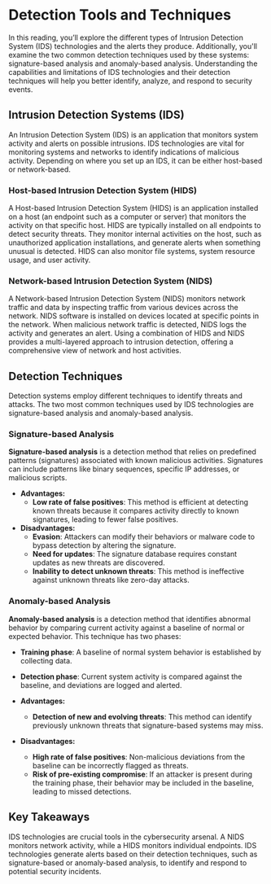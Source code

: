 # Detection Tools and Techniques

In this reading, you’ll explore the different types of Intrusion Detection System (IDS) technologies and the alerts they produce. Additionally, you'll examine the two common detection techniques used by these systems: signature-based analysis and anomaly-based analysis. Understanding the capabilities and limitations of IDS technologies and their detection techniques will help you better identify, analyze, and respond to security events.

## Intrusion Detection Systems (IDS)

An Intrusion Detection System (IDS) is an application that monitors system activity and alerts on possible intrusions. IDS technologies are vital for monitoring systems and networks to identify indications of malicious activity. Depending on where you set up an IDS, it can be either host-based or network-based.

### Host-based Intrusion Detection System (HIDS)

A Host-based Intrusion Detection System (HIDS) is an application installed on a host (an endpoint such as a computer or server) that monitors the activity on that specific host. HIDS are typically installed on all endpoints to detect security threats. They monitor internal activities on the host, such as unauthorized application installations, and generate alerts when something unusual is detected. HIDS can also monitor file systems, system resource usage, and user activity.

### Network-based Intrusion Detection System (NIDS)

A Network-based Intrusion Detection System (NIDS) monitors network traffic and data by inspecting traffic from various devices across the network. NIDS software is installed on devices located at specific points in the network. When malicious network traffic is detected, NIDS logs the activity and generates an alert. Using a combination of HIDS and NIDS provides a multi-layered approach to intrusion detection, offering a comprehensive view of network and host activities.

## Detection Techniques

Detection systems employ different techniques to identify threats and attacks. The two most common techniques used by IDS technologies are signature-based analysis and anomaly-based analysis.

### Signature-based Analysis

**Signature-based analysis** is a detection method that relies on predefined patterns (signatures) associated with known malicious activities. Signatures can include patterns like binary sequences, specific IP addresses, or malicious scripts.

- **Advantages:**
  - **Low rate of false positives**: This method is efficient at detecting known threats because it compares activity directly to known signatures, leading to fewer false positives.
- **Disadvantages:**
  - **Evasion**: Attackers can modify their behaviors or malware code to bypass detection by altering the signature.
  - **Need for updates**: The signature database requires constant updates as new threats are discovered.
  - **Inability to detect unknown threats**: This method is ineffective against unknown threats like zero-day attacks.

### Anomaly-based Analysis

**Anomaly-based analysis** is a detection method that identifies abnormal behavior by comparing current activity against a baseline of normal or expected behavior. This technique has two phases:

- **Training phase**: A baseline of normal system behavior is established by collecting data.
- **Detection phase**: Current system activity is compared against the baseline, and deviations are logged and alerted.

- **Advantages:**
  - **Detection of new and evolving threats**: This method can identify previously unknown threats that signature-based systems may miss.
- **Disadvantages:**
  - **High rate of false positives**: Non-malicious deviations from the baseline can be incorrectly flagged as threats.
  - **Risk of pre-existing compromise**: If an attacker is present during the training phase, their behavior may be included in the baseline, leading to missed detections.

## Key Takeaways

IDS technologies are crucial tools in the cybersecurity arsenal. A NIDS monitors network activity, while a HIDS monitors individual endpoints. IDS technologies generate alerts based on their detection techniques, such as signature-based or anomaly-based analysis, to identify and respond to potential security incidents.
